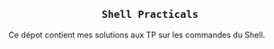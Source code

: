 ## <h2 align="center"> `Shell Practicals` </h2>
  Ce dépot contient mes solutions aux TP sur les commandes du Shell.
